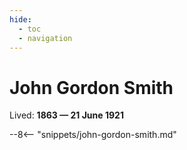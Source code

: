```yaml
---
hide:
  - toc
  - navigation
---
```


# John Gordon Smith

Lived: **1863 — 21 June 1921**


--8<-- "snippets/john-gordon-smith.md"

<!--
![](../assets/john-gordon-smith.jpg)
-->
